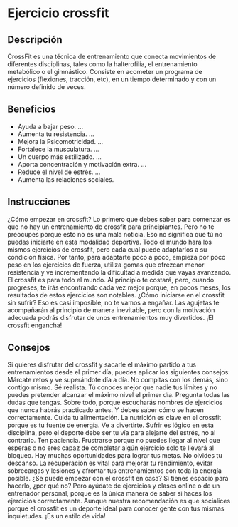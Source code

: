 # Ejercicio crossfit

## Descripción

CrossFit es una técnica de entrenamiento que conecta movimientos de diferentes disciplinas, tales como la halterofilia, el entrenamiento metabólico o el gimnástico. Consiste en acometer un programa de ejercicios (flexiones, tracción, etc), en un tiempo determinado y con un número definido de veces.

## Beneficios

- Ayuda a bajar peso. ...
- Aumenta tu resistencia. ...
- Mejora la Psicomotricidad. ...
- Fortalece la musculatura. ...
- Un cuerpo más estilizado. ...
- Aporta concentración y motivación extra. ...
- Reduce el nivel de estrés. ...
- Aumenta las relaciones sociales.

## Instrucciones

¿Cómo empezar en crossfit?
Lo primero que debes saber para comenzar es que no hay un entrenamiento de crossfit para principiantes. Pero no te preocupes porque esto no es una mala noticia. Eso no significa que tú no puedas iniciarte en esta modalidad deportiva. Todo el mundo hará los mismos ejercicios de crossfit, pero cada cual puede adaptarlos a su condición física. Por tanto, para adaptarte poco a poco, empieza por poco peso en los ejercicios de fuerza, utiliza gomas que ofrezcan menor resistencia y ve incrementando la dificultad a medida que vayas avanzando. El crossfit es para todo el mundo. Al principio te costará, pero, cuando progreses, te irás encontrando cada vez mejor porque, en pocos meses, los resultados de estos ejercicios son notables. ¿Cómo iniciarse en el crossfit sin sufrir? Eso es casi imposible, no te vamos a engañar. Las agujetas te acompañarán al principio de manera inevitable, pero con la motivación adecuada podrás disfrutar de unos entrenamientos muy divertidos. ¡El crossfit engancha!

## Consejos

Si quieres disfrutar del crossfit y sacarle el máximo partido a tus entrenamientos desde el primer día, puedes aplicar los siguientes consejos:
Márcate retos y ve superándote día a día. No compitas con los demás, sino contigo mismo.
Sé realista. Tú conoces mejor que nadie tus límites y no puedes pretender alcanzar el máximo nivel el primer día.
Pregunta todas las dudas que tengas. Sobre todo, porque escucharás nombres de ejercicios que nunca habrás practicado antes. Y debes saber cómo se hacen correctamente.
Cuida tu alimentación. La nutrición es clave en el crossfit porque es tu fuente de energía.
Ve a divertirte. Sufrir es lógico en esta disciplina, pero el deporte debe ser tu vía para alejarte del estrés, no al contrario.
Ten paciencia. Frustrarse porque no puedes llegar al nivel que esperas o no eres capaz de completar algún ejercicio solo te llevará al bloqueo. Hay muchas oportunidades para lograr tus metas.
No olvides tu descanso. La recuperación es vital para mejorar tu rendimiento, evitar sobrecargas y lesiones y afrontar tus entrenamientos con toda la energía posible.
 ¿Se puede empezar con el crossfit en casa? Si tienes espacio para hacerlo, ¿por qué no? Pero ayúdate de ejercicios y clases online o de un entrenador personal, porque es la única manera de saber si haces los ejercicios correctamente. Aunque nuestra recomendación es que socialices porque el crossfit es un deporte ideal para conocer gente con tus mismas inquietudes. ¡Es un estilo de vida!
